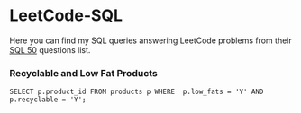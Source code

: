 # LeetCode-SQL
Here you can find my SQL queries answering LeetCode problems from their [SQL 50](https://leetcode.com/studyplan/top-sql-50/) questions list.

### Recyclable and Low Fat Products

`
SELECT
    p.product_id
FROM products p
WHERE 
    p.low_fats = 'Y'
    AND p.recyclable = 'Y';
`
